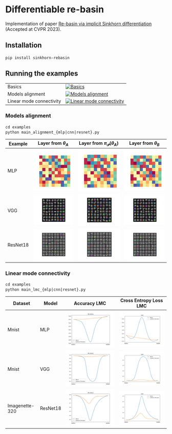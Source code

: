 # Differentiable re-basin

Implementation of paper [Re-basin via implicit Sinkhorn differentiation](https://arxiv.org/abs/2212.12042) (Accepted at CVPR 2023).

## Installation

    pip install sinkhorn-rebasin

## Running the examples 

|                          |                                                                                                                                                                                |
| ------------------------ | ------------------------------------------------------------------------------------------------------------------------------------------------------------------------------ |
| Basics                   | [![Basics](https://colab.research.google.com/assets/colab-badge.svg)](https://colab.research.google.com/drive/1a4NTjSUjIaai9oNtHtp1tZFvJjsGshpq?usp=sharing)                   |
| Models alignment         | [![Models alignment](https://colab.research.google.com/assets/colab-badge.svg)](https://colab.research.google.com/drive/1lDbYbbgyR4a9gJ8Lgoiz0DFB8OBouIDa?usp=sharing)         |
| Linear mode connectivity | [![Linear mode connectivity](https://colab.research.google.com/assets/colab-badge.svg)](https://colab.research.google.com/drive/10tTRMuCGcmUGTKrnyFeyDyRXWGyy9PCu?usp=sharing) |

### Models alignment



    cd examples
    python main_alignment_{mlp|cnn|resnet}.py

| Example  | Layer from $\theta_A$                                               | Layer from $\pi_{\mathcal{P}}(\theta_A)$                                 | Layer from $\theta_B$                                               |
| -------- | ------------------------------------------------------------------- | ------------------------------------------------------------------------ | ------------------------------------------------------------------- |
| MLP      | ![Alignment modelA MLP](./resources/alignment_mlp_modelA.png)       | ![Alignment pi_modelA MLP](./resources/alignment_mlp_pimodelA.png)       | ![Alignment modelB MLP](./resources/alignment_mlp_modelB.png)       |
| VGG      | ![Alignment modelA VGG](./resources/alignment_cnn_modelA.png)       | ![Alignment pi_modelA VGG](./resources/alignment_cnn_pimodelA.png)       | ![Alignment modelB VGG](./resources/alignment_cnn_modelB.png)       |
| ResNet18 | ![Alignment modelA ResNet](./resources/alignment_resnet_modelA.png) | ![Alignment pi_modelA ResNet](./resources/alignment_resnet_pimodelA.png) | ![Alignment modelB ResNet](./resources/alignment_resnet_modelB.png) |

### Linear mode connectivity


    cd examples
    python main_lmc_{mlp|cnn|resnet}.py

| Dataset        | Model    | Accuracy LMC                                                | Cross Entropy Loss LMC                              |
| -------------- | -------- | ----------------------------------------------------------- | --------------------------------------------------- |
| Mnist          | MLP      | ![LMC MLP Accuracy](./resources/lmc_mlp_accuracy.png)       | ![LMC MLP Loss](./resources/lmc_mlp_loss.png)       |
| Mnist          | VGG      | ![LMC VGG Accuracy](./resources/lmc_cnn_accuracy.png)       | ![LMC VGG Loss](./resources/lmc_cnn_loss.png)       |
| Imagenette-320 | ResNet18 | ![LMC ResNet Accuracy](./resources/lmc_resnet_accuracy.png) | ![LMC ResNet Loss](./resources/lmc_resnet_loss.png) |